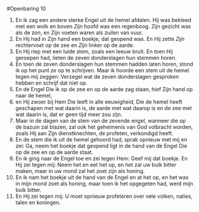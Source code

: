 #Openbaring 10
1. En ik zag een andere sterke Engel uit de hemel afdalen. Hij was bekleed met een wolk en boven *Zijn* hoofd was een regenboog. Zijn gezicht was als de zon, en Zijn voeten waren als zuilen van vuur.
2. En Hij had in Zijn hand een boekje, dat geopend was. En Hij zette *Zijn* rechtervoet op de zee en *Zijn* linker op de aarde.
3. En Hij riep met een luide stem, zoals een leeuw brult. En toen Hij geroepen had, lieten de zeven donderslagen hun stemmen horen.
4. En toen de zeven donderslagen hun stemmen hadden laten horen, stond ik op het punt *ze* op te schrijven. Maar ik hoorde een stem uit de hemel tegen mij zeggen: Verzegel wat de zeven donderslagen gesproken hebben en schrijf dat niet op.
5. En de Engel Die ik op de zee en op de aarde zag staan, hief Zijn hand op naar de hemel,
6. en Hij zwoer bij Hem Die leeft in alle eeuwigheid, Die de hemel heeft geschapen met wat daarin is, de aarde met wat daarop is en de zee met wat daarin is, dat er geen tijd meer zou zijn.
7. Maar in de dagen van de stem van de zevende engel, wanneer die op de bazuin zal blazen, zal ook het geheimenis van God volbracht worden, zoals Hij aan Zijn dienstknechten, de profeten, verkondigd heeft.
8. En de stem die ik uit de hemel gehoord had, sprak opnieuw met mij en zei: Ga, neem het boekje dat geopend ligt in de hand van de Engel Die op de zee en op de aarde staat.
9. En ik ging naar de Engel toe en zei tegen Hem: Geef mij dat boekje. En Hij zei tegen mij: Neem het en eet het op, en het zal uw buik bitter maken, maar in uw mond zal het zoet zijn als honing.
10. En ik nam het boekje uit de hand van de Engel en at het op, en het was in mijn mond zoet als honing, maar toen ik het opgegeten had, werd mijn buik bitter.
11. En Hij zei tegen mij: U moet opnieuw profeteren over vele volken, naties, talen en koningen.
